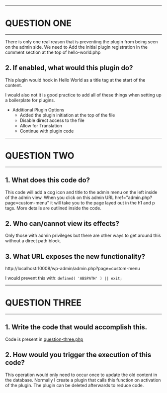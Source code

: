 
- - - -
# QUESTION ONE
- - - -

 There is only one real reason that is preventing the plugin from being seen on the admin side. We need to Add the initial plugin registration in the comment section at the top of hello-world.php 

## 2. If enabled, what would this plugin do?

This plugin would hook in Hello World as a title tag at the start of the content. 

I would also not it is good practice to add all of these things when setting up a boilerplate for plugins. 
- Additional Plugin Options
    - Added the plugin initiation at the top of the file
    - Disable direct access to the file
    - Allow for Translation
    - Continue with plugin code



- - - -
# QUESTION TWO
- - - -

## 1. What does this code do? 

This code will add a cog icon and title to the admin menu on the left inside of the admin view. When you click on this admin URL href="admin.php?page=custom-menu" it will take you to the page layed out in the h1 and p tags. More details are outlined inside the code.

## 2. Who can/cannot view its effects?

Only those with admin privileges but there are other ways to get around this without a direct path block. 

## 3. What URL exposes the new functionality?

http://localhost:10008/wp-admin/admin.php?page=custom-menu

I would prevent this with:
`defined( 'ABSPATH' ) || exit;`



- - - -
# QUESTION THREE
- - - -

## 1. Write the code that would accomplish this.

Code is present in [question-three.php](https://github.com/babykittenz/Example-1/blob/main/question-three.php)

## 2. How would you trigger the execution of this code?

This operation would only need to occur once to update the old content in the database. Normally I create a plugin that calls this function on activation of the plugin. The plugin can be deleted afterwards to reduce code.

